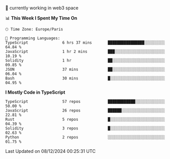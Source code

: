 🔭 currently working in web3 space

<!--START_SECTION:waka-->
📊 **This Week I Spent My Time On** 

```text
🕑︎ Time Zone: Europe/Paris

💬 Programming Languages: 
TypeScript               6 hrs 37 mins       ████████████████░░░░░░░░░   64.84 % 
JavaScript               1 hr 2 mins         ███░░░░░░░░░░░░░░░░░░░░░░   10.19 % 
Solidity                 1 hr                ██░░░░░░░░░░░░░░░░░░░░░░░   09.85 % 
JSON                     37 mins             ██░░░░░░░░░░░░░░░░░░░░░░░   06.04 % 
Bash                     30 mins             █░░░░░░░░░░░░░░░░░░░░░░░░   04.95 % 
```

**I Mostly Code in TypeScript** 

```text
TypeScript               57 repos            ████████████░░░░░░░░░░░░░   50.00 % 
JavaScript               26 repos            ██████░░░░░░░░░░░░░░░░░░░   22.81 % 
Rust                     5 repos             █░░░░░░░░░░░░░░░░░░░░░░░░   04.39 % 
Solidity                 3 repos             █░░░░░░░░░░░░░░░░░░░░░░░░   02.63 % 
Python                   2 repos             ░░░░░░░░░░░░░░░░░░░░░░░░░   01.75 % 
```




 Last Updated on 08/12/2024 00:25:31 UTC
<!--END_SECTION:waka-->
